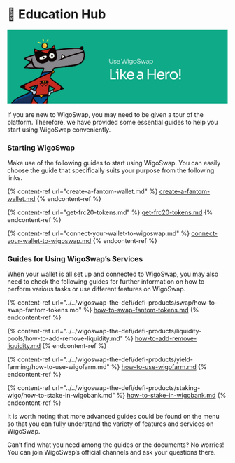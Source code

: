# 🚦 Education Hub

![](../../.gitbook/assets/Help.jpg)

If you are new to WigoSwap, you may need to be given a tour of the platform. Therefore, we have provided some essential guides to help you start using WigoSwap conveniently.

### **Starting WigoSwap**

Make use of the following guides to start using WigoSwap. You can easily choose the guide that specifically suits your purpose from the following links.

{% content-ref url="create-a-fantom-wallet.md" %}
[create-a-fantom-wallet.md](create-a-fantom-wallet.md)
{% endcontent-ref %}

{% content-ref url="get-frc20-tokens.md" %}
[get-frc20-tokens.md](get-frc20-tokens.md)
{% endcontent-ref %}

{% content-ref url="connect-your-wallet-to-wigoswap.md" %}
[connect-your-wallet-to-wigoswap.md](connect-your-wallet-to-wigoswap.md)
{% endcontent-ref %}

### **Guides for Using WigoSwap’s Services**

When your wallet is all set up and connected to WigoSwap, you may also need to check the following guides for further information on how to perform various tasks or use different features on WigoSwap.

{% content-ref url="../../wigoswap-the-defi/defi-products/swap/how-to-swap-fantom-tokens.md" %}
[how-to-swap-fantom-tokens.md](../../wigoswap-the-defi/defi-products/swap/how-to-swap-fantom-tokens.md)
{% endcontent-ref %}

{% content-ref url="../../wigoswap-the-defi/defi-products/liquidity-pools/how-to-add-remove-liquidity.md" %}
[how-to-add-remove-liquidity.md](../../wigoswap-the-defi/defi-products/liquidity-pools/how-to-add-remove-liquidity.md)
{% endcontent-ref %}

{% content-ref url="../../wigoswap-the-defi/defi-products/yield-farming/how-to-use-wigofarm.md" %}
[how-to-use-wigofarm.md](../../wigoswap-the-defi/defi-products/yield-farming/how-to-use-wigofarm.md)
{% endcontent-ref %}

{% content-ref url="../../wigoswap-the-defi/defi-products/staking-wigo/how-to-stake-in-wigobank.md" %}
[how-to-stake-in-wigobank.md](../../wigoswap-the-defi/defi-products/staking-wigo/how-to-stake-in-wigobank.md)
{% endcontent-ref %}

It is worth noting that more advanced guides could be found on the menu so that you can fully understand the variety of features and services on WigoSwap.&#x20;

Can’t find what you need among the guides or the documents? No worries! You can join WigoSwap’s official channels and ask your questions there. &#x20;
